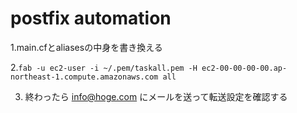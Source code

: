 # postfix automation

1.main.cfとaliasesの中身を書き換える

2.`fab -u ec2-user -i ~/.pem/taskall.pem -H ec2-00-00-00-00.ap-northeast-1.compute.amazonaws.com all`

3. 終わったら info@hoge.com にメールを送って転送設定を確認する
